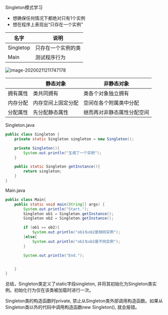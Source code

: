 Singleton模式学习

- 想确保任何情况下都绝对只有1个实例
- 想在程序上表现出“只存在一个实例”



| 名字      | 说明               |
| --------- | ------------------ |
| Singletop | 只存在一个实例的类 |
| Main      | 测试程序行为       |



![image-20200211211747178](https://tva1.sinaimg.cn/large/0082zybpgy1gbsrwyae5qj30dq08qdg6.jpg)



|          | 静态对象           | 非静态对象                 |
| -------- | ------------------ | -------------------------- |
| 拥有属性 | 类共同拥有         | 类各个对象独立拥有         |
| 内存分配 | 内存空间上固定分配 | 空间在各个附属类中分配     |
| 分配属性 | 先分配静态属性     | 继而再对非静态属性分配空间 |

Singleton.java

```java
public class Singleton {
    private static Singleton singleton = new Singleton();

    private Singleton(){
        System.out.println("生成了一个实例");
    }

    public static Singleton getInstance(){
        return singleton;
    }
}

```



Main.java

```java
public class Main{
    public static void main(String[] args) {
        System.out.println("Start.");
        Singleton ob1 = Singleton.getInstance();
        Singleton ob2 = Singleton.getInstance();

        if (ob1 == ob2){
            System.out.println("ob1与ob2是相同实例");
        }else{
            System.out.println("ob1与ob2是不同实例");
        }

        System.out.println("End.");


    }
}
```



总结，Singleton类定义了static字段singleton, 并将其初始化为Singleton类实例。初始化行为仅在该类被加载时进行一次。

Singleton类的构造函数时private, 禁止从Singleton类外部调用构造函数。如果从Singleton类以外的代码中调用构造函数new Singleton(), 就会报错。





